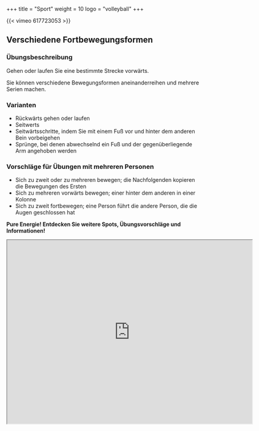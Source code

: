 +++
title = "Sport"
weight = 10
logo = "volleyball"
+++

{{< vimeo 617723053 >}}

## Verschiedene Fortbewegungsformen

### Übungsbeschreibung

Gehen oder laufen Sie eine bestimmte Strecke vorwärts.

Sie können verschiedene Bewegungsformen aneinanderreihen und mehrere Serien machen.

### Varianten

- Rückwärts gehen oder laufen
- Seitwerts
- Seitwärtsschritte, indem Sie mit einem Fuß vor und hinter dem anderen Bein vorbeigehen
- Sprünge, bei denen abwechselnd ein Fuß und der gegenüberliegende Arm angehoben werden

### Vorschläge für Übungen mit mehreren Personen

- Sich zu zweit oder zu mehreren bewegen; die Nachfolgenden kopieren die Bewegungen des Ersten
- Sich zu mehreren vorwärts bewegen; einer hinter dem anderen in einer Kolonne
- Sich zu zweit fortbewegen; eine Person führt die andere Person, die die Augen geschlossen hat

**Pure Energie! Entdecken Sie weitere Spots, Übungsvorschläge und Informationen!**

<iframe src="https://www.google.com/maps/d/embed?mid=1gqR4NTENT5FtUAxssizyKWbiyuVFBu8&ehbc=2E312F" width="640" height="480"></iframe>